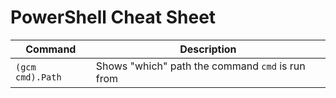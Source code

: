 # PowerShell Cheat Sheet

| Command          | Description                                      |
| ---------------- | ------------------------------------------------ |
| `(gcm cmd).Path` | Shows "which" path the command `cmd` is run from |
